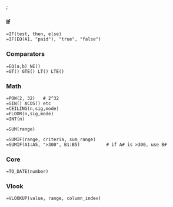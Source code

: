 ;

### If

    =IF(test, then, else)
    =IF(EQ(A1, "paid"), "true", "false")

### Comparators

    =EQ(a,b) NE()
    =GT() GTE() LT() LTE()

### Math

    =POW(2, 32)   # 2^32
    =SIN() ACOS() etc
    =CEILING(n,sig,mode)
    =FLOOR(n,sig,mode)
    =INT(n)

    =SUM(range)

    =SUMIF(range, criteria, sum_range)
    =SUMIF(A1:A5, ">300", B1:B5)          # if A# is >300, use B#

### Core

    =TO_DATE(number)

### Vlook

    =VLOOKUP(value, range, column_index)
